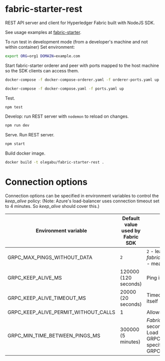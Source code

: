 # fabric-starter-rest
REST API server and client for Hyperledger Fabric built with NodeJS SDK.

See usage examples at 
[fabric-starter](https://github.com/olegabu/fabric-starter#use-rest-api-to-query-and-invoke-chaincodes).

To run test in development mode (from a developer's machine and not within container)
Set environment:
```bash
export ORG=org1 DOMAIN=example.com
```

Start fabric-starter orderer and peer with ports mapped to the host machine so the SDK clients can access them.
```bash
docker-compose -f docker-compose-orderer.yaml -f orderer-ports.yaml up

docker-compose -f docker-compose.yaml -f ports.yaml up
```
Test.
```bash
npm test
```
Develop: run REST server with `nodemon` to reload on changes.
```bash
npm run dev
```
Serve. Run REST server.
```bash
npm start
```
Build docker image.
```bash
docker build -t olegabu/fabric-starter-rest .
```


# Connection options

Connection options can be specified in environment variables to control the _keep_alive_ policy:
(Note: Azure's load-balancer uses connection timeout set to 4 minutes. So _keep_alive_ should cover this.)

Environment variable | Default value used by Fabric SDK | Description
---------------------|----------------------------------|------------
GRPC_MAX_PINGS_WITHOUT_DATA| `2` | `2` - leads to an error of ping process. _fabric-starter-rest_ overrides this to `0` - means no limits
GRPC_KEEP_ALIVE_MS | 120000 (120 seconds)| Ping interval in milliseconds
GRPC_KEEP_ALIVE_TIMEOUT_MS|20000 (20 seconds) |Timeout period for the ping request itself
GRPC_KEEP_ALIVE_PERMIT_WITHOUT_CALLS|1|Allows pings with no payload
GRPC_MIN_TIME_BETWEEN_PINGS_MS| 300000 (5 minutes)|_Fabric-starter-rest_ resets this to 60 seconds to avoid disconnect of Azure Load Balancer (if GRPC_KEEP_ALIVE_TIMEOUT_MS is specified then the interval is set to GRPC_KEEP_ALIVE_TIMEOUT_MS/1.1)
